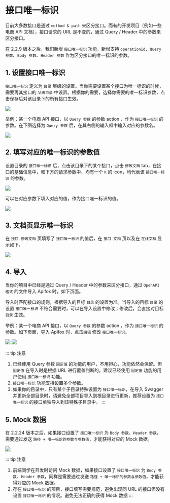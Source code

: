

# 接口唯一标识

目前大多数接口是通过 `method & path` 来区分接口。而有的开发项目（例如一些电商 API 文档），接口请求的 URL 是不变的，通过 Query / Header 中的参数来区分接口。

在 2.2.9 版本之后，我们新增 `接口唯一标识` 功能，新增支持 `operationId`、`Query 参数`、`Body 参数`、`Header 参数` 作为区分接口的唯一标识的参数。

## 1. 设置接口唯一标识

`接口唯一标识` 定义为 `目录` 层级的设置。当你需要设置某个接口为唯一标识的时候，需要再其接口的 `父级目录` 中设置。根据你的需要，选择你需要的唯一标识参数，点击保存后对该目录下的所有接口生效。

<img src="../../../assets/img/api-manage/api-unique-id-1.png"  />

举例：某一个电商 API 接口，以 `Query 参数` 的参数 action ，作为 `接口唯一标识` 的参数。在下图选择为 `Query 参数` 后，在其右侧的输入框中输入对应的参数名。

<img src="../../../assets/img/api-manage/api-unique-id-2.png"  />


## 2. 填写对应的唯一标识的参数值

设置目录的 `接口唯一标识` 后，点击该目录下的某个接口，点击 `修改文档` tab，在接口的基础信息中，和下方的请求参数中，均有一个 `K` 的 icon，均代表该 `接口唯一标识` 的参数。

<img src="../../../assets/img/api-manage/api-unique-id-3.png"  />

可以在对应参数下填入对应的值，作为接口唯一标识的值。

<img src="../../../assets/img/api-manage/api-unique-id-4.png"  />


## 3. 文档页显示唯一标识

在 `接口-修改文档` 页填写了 `接口唯一标识` 的值后，在 `接口-文档` 页以及在 `在线文档` 显示如下。

<img src="../../../assets/img/api-manage/api-unique-id-5.png"  />


## 4. 导入

当你的项目中已经是通过 Query / Header 中的参数来区分接口，通过 `OpenAPI 格式` 的文件导入 Apifox 时，如下页面。

导入时匹配接口的规则，根据导入的目标 `目录` 的设置为准。当导入的目标 `目录` 的设置 `接口唯一标识` 不符合需要时，可以在导入设置中修改；修改后，会直接对目标 `目录` 生效。

举例：某一个电商 API 接口，以 `Query 参数` 的参数 action ，作为 `接口唯一标识` 的参数。如下页面，导入 Apifox 时，点击`编辑` 修改 `接口唯一标识`。

<img src="../../../assets/img/api-manage/api-unique-id-6.png"  />

<img src="../../../assets/img/api-manage/api-unique-id-7.png"  />




::: tip 注意
1. 已经使用 Query 参数 `固定值` 的功能的用户，不用担心，功能依然会保留。但 `固定值` 在导入时是根据 URL 进行覆盖判断的，建议已经使用 `固定值` 功能的用户使用 `接口唯一标识` 功能。
2. `接口唯一标识` 功能支持设置多个参数。
3. 如果你的目录中，只有某个子目录特殊设置为 `接口唯一标识`，在导入 Swagger 并更新全部目录时，请避免全部项目导入到根目录进行更新，推荐设置为 `接口唯一标识` 的接口单独导入到该特殊子目录中。
:::

## 5. Mock 数据

在 2.2.24 版本之后，如果接口设置了 `接口唯一标识` 为 `Body 参数`、`Header 参数`，需要通过发送 `路径 + 唯一标识的参数与参数值`，才能获得对应的 Mock 数据。

<img src="../../../assets/img/api-manage/api-unique-id-8.png"  />

::: tip 注意
1. 前端同学在开发时访问 Mock 数据，如果接口设置了 `接口唯一标识` 为 `Body 参数`、`Header 参数`，同样是需要通过发送 `路径 + 唯一标识的参数与参数值`，才能获得对应的 Mock 数据。
2. 存在 `接口唯一标识` 的项目，接口填写需要规范，避免出现同 URL 的接口但没有设置 `接口唯一标识` 的情况。避免无法正确的获得 Mock 数据
:::

